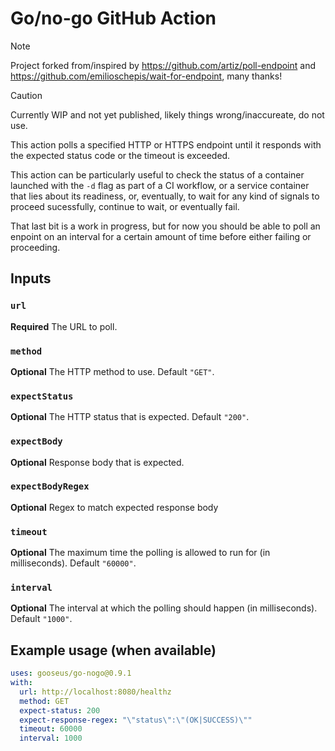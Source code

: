# Go/no-go GitHub Action

> [!NOTE]
> Project forked from/inspired by https://github.com/artiz/poll-endpoint and https://github.com/emilioschepis/wait-for-endpoint, many thanks!

> [!CAUTION]
> Currently WIP and not yet published, likely things wrong/inaccureate, do not use.

This action polls a specified HTTP or HTTPS endpoint until it responds with the expected status code or the timeout is exceeded.

This action can be particularly useful to check the status of a container launched with the `-d` flag as part of a CI workflow, or a service container that lies about its readiness, or, eventually, to wait for any kind of signals to proceed sucessfully, continue to wait, or eventually fail.

That last bit is a work in progress, but for now you should be able to poll an enpoint on an interval for a certain amount of time before either failing or proceeding.

## Inputs

### `url`

**Required** The URL to poll.

### `method`

**Optional** The HTTP method to use. Default `"GET"`.

### `expectStatus`

**Optional** The HTTP status that is expected. Default `"200"`.

### `expectBody`

**Optional** Response body that is expected.

### `expectBodyRegex`

**Optional** Regex to match expected response body

### `timeout`

**Optional** The maximum time the polling is allowed to run for (in milliseconds). Default `"60000"`.

### `interval`

**Optional** The interval at which the polling should happen (in milliseconds). Default `"1000"`.

## Example usage (when available)

```yml
uses: gooseus/go-nogo@0.9.1
with:
  url: http://localhost:8080/healthz
  method: GET
  expect-status: 200
  expect-response-regex: "\"status\":\"(OK|SUCCESS)\""
  timeout: 60000
  interval: 1000
```
